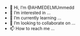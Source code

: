 - 👋 Hi, I’m @AHMEDELMUmmedd
- 👀 I’m interested in ...
- 🌱 I’m currently learning ...
- 💞️ I’m looking to collaborate on ...
- 📫 How to reach me ...

<!---
AHMEDELMUmmedd/AHMEDELMUmmedd is a ✨ special ✨ repository because its `README.md` (this file) appears on your GitHub profile.
You can click the Preview link to take a look at your changes.
--->

